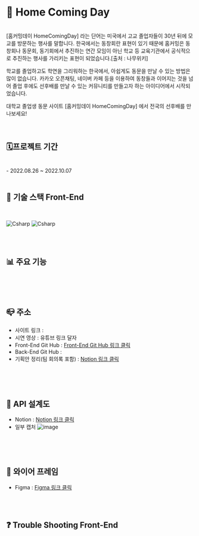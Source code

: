 # 🏫 Home Coming Day
<br/>
[홈커밍데이 HomeComingDay] 라는 단어는 미국에서 고교 졸업자들이 30년 뒤에 모교를 방문하는 행사를 말합니다. 한국에서는 동창회란 표현이 있기 때문에 홈커밍은 동창회나 동문회, 동기회에서 추진하는 연간 모임이 아닌 학교 등 교육기관에서 공식적으로 추진하는 행사를 가리키는 표현이 되었습니다.[출처 : 나무위키]

학교를 졸업하고도 학연을 그리워하는 한국에서, 아쉽게도 동문을 만날 수 있는 방법은 많이 없습니다. 카카오 오픈채팅, 네이버 카페 등을 이용하여 동창들과 이어지는 것을 넘어 졸업 후에도 선후배를 만날 수 있는 커뮤니티를 만들고자 하는 아이디어에서 시작되었습니다.

대학교 졸업생 동문 사이트 [홈커밍데이 HomeComingDay] 에서 전국의 선후배를 만나보세요!
<br/>
<br/>
<br/>

## 🗓프로젝트 기간
<br/>
- 2022.08.26 ~ 2022.10.07
<br/>
<br/>

## 🔔 기술 스택 Front-End 
<br/>

<img alt="Csharp" src ="https://img.shields.io/badge/JavaScript-F7DF1E.svg?&style=for-the-badge&logo=JavaScript&logoColor=whtie"/>&nbsp;<img alt="Csharp" src ="https://img.shields.io/badge/React-61DAFB.svg?&style=for-the-badge&logo=React&logoColor=white"/>

<br/>
<br/>

## 📊 주요 기능

<br/>
<br/>
<br/>


## 📪 주소
- 사이트 링크 : 
- 시연 영상 : 유튜브 링크 달자
- Front-End Git Hub : [Front-End Git Hub 링크 클릭](https://github.com/jennywoon/HomeComingDay.git)
- Back-End Git Hub : 
- 기획안 정리(팀 회의록 포함) : [Notion 링크 클릭](https://prairie-scion-76d.notion.site/1-194af719c75a4851b4bdb7d3e38f6bde)
<br/>
<br/>
<br/>

## 📑 API 설계도
- Notion : [Notion 링크 클릭](https://prairie-scion-76d.notion.site/API-7e8621cd61dc49fbb935f692242d69f3)
- 일부 캡처
![image](https://user-images.githubusercontent.com/109018926/187039932-52f91535-68e1-4493-9bef-5910aa04158b.png)
<br/>
<br/>
<br/>

## 📕 와이어 프레임
- Figma : [Figma 링크 클릭](https://www.figma.com/file/73hhMPremRjZhBagMjIFgy/Untitled?node-id=7%3A32)
<br/>
<br/>

## ❓ Trouble Shooting Front-End

